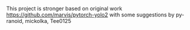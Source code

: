 This project is stronger based on original work https://github.com/marvis/pytorch-yolo2
with some suggestions by py-ranoid, mickolka, Tee0125 